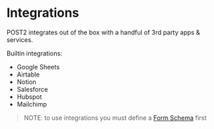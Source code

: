 # Integrations

POST2 integrates out of the box with a handful of 3rd party apps & services.

Builtin integrations:

-   Google Sheets
-   Airtable
-   Notion
-   Salesforce
-   Hubspot
-   Mailchimp

> NOTE: to use integrations you must define a [Form Schema](validation.md) first
